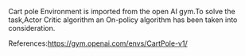 Cart pole Environment  is imported from the open AI gym.To solve the  task,Actor Critic algorithm an On-policy algorithm has been taken into consideration.

References:https://gym.openai.com/envs/CartPole-v1/
